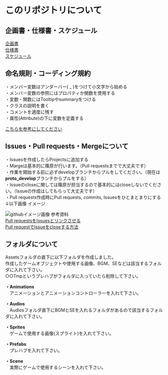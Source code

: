 # このリポジトリについて
## 企画書・仕様書・スケジュール
[企画書](https://drive.google.com/file/d/14G4DWLP3txkfoHvntm0dhb7QqjufA5uG/view) <br>
[仕様書]() <br>
[スケジュール]() <br>

## 命名規則・コーディング規約
・メンバー変数はアンダーバー( _ )をつけて小文字から始める <br>
・メンバー変数の参照にはプロパティか関数を使用する <br>
・変数・関数にはTooltipやsummaryをつける <br>
・クラスの説明を書く <br>
・コメントを適度に残す <br>
・属性(Attribute)の下に変数を定義する <br>

[こちらを参考にしてください](https://github.com/ShinoharaRyuga/test-repository/blob/master/Assets/PlayerController.cs)<br>

## Issues・Pull requests・Mergeについて
・Issuesを作成したらProjectsに追加する  
・Margeは基本的に篠原が行います。（Pull requestsまでで大丈夫です）<br>
・作業を開始する前に必ずdevelopブランチからプルをしてください。（現在は**proto_develop**ブランチからプルをする）<br>
・Issueのcloseに関しては篠原が担当するので基本的にはcloseしないでください。（Issueの作成はしてもらって大丈夫です）<br>
・Pull requests作成時にPull requests, commits, Issuesをひとまとまりにする　↓以下画像 イメージ

![githubイメージ画像](https://user-images.githubusercontent.com/86392648/178971064-3bb6d023-1e97-45d7-83ba-3d87d4eec8ec.png)
参考資料  
[Pull requestsをIssuesとリンクさせる](https://tonari-it.com/github-issue-close/)  
[Pull requestでIssueをcloseする方法](https://qumeru.com/magazine/617)

## フォルダについて
Assetsフォルダの直下に以下フォルダを作成しました。  
作成したゲームオブジェクトや使用する画像、BGM、SEなどは該当するフォルダに入れて下さい。  
○○Tmpというプレハブがフォルダに入っていたら削除して下さい。

**・Animations**  
　アニメーションとアニメーションコントローラーを入れて下さい。  

**・Audios**  
　Audiosフォルダ直下にBGMとSEを入れるフォルダがあるので該当するフォルダに入れて下さい。

**・Sprites**  
　ゲームで使用する画像(スプライト)を入れて下さい。  

**・Prefabs**    
　プレハブを入れて下さい。

**・Scene**  
　実際にゲームで使用するシーンを入れて下さい。
